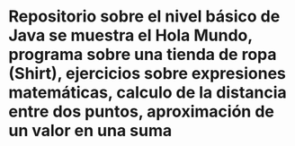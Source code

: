 # Repositorio sobre el nivel básico de Java se muestra el Hola Mundo, programa sobre una tienda de ropa (Shirt), ejercicios sobre expresiones matemáticas, calculo de la distancia entre dos puntos, aproximación de un valor en una suma
